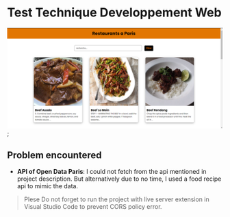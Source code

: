 # Test Technique Developpement Web

![Screenshot the project](ProjectRestaurant.png);

## Problem encountered

- **API of Open Data Paris**: I could not fetch from the api mentioned in project description. But alternatively due to no time, I used a food recipe api to mimic the data.

> Plese Do not forget to run the project with live server extension in Visual Studio Code to prevent CORS policy error.
